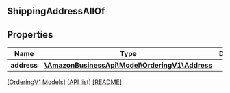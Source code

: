 ## ShippingAddressAllOf

## Properties

Name | Type | Description | Notes
------------ | ------------- | ------------- | -------------
**address** | [**\AmazonBusinessApi\Model\OrderingV1\Address**](Address.md) |  |

[[OrderingV1 Models]](../) [[API list]](../../Api) [[README]](../../../README.md)
